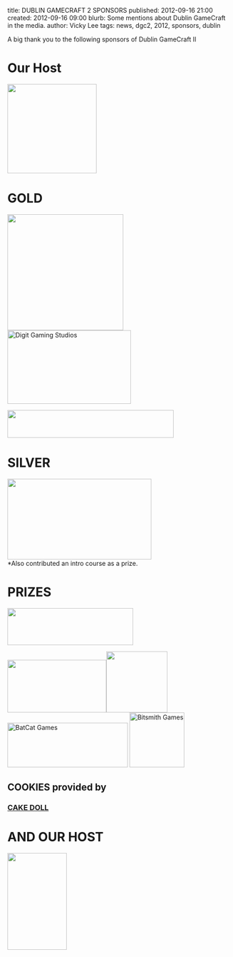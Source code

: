 title: DUBLIN GAMECRAFT 2 SPONSORS
published: 2012-09-16 21:00
created: 2012-09-16 09:00
blurb: Some mentions about Dublin GameCraft in the media.
author: Vicky Lee
tags: news, dgc2, 2012, sponsors, dublin

<p>A big thank you to the following sponsors of Dublin GameCraft II</p>

# Our Host
<a href="http://dit.ie"><img class="alignnone size-full wp-image-163" title="DIT" src="http://dublingamecraft.com/wp-content/uploads/2012/09/dit.jpg" alt="" width="200" height="200" /></a>

# GOLD
<a href="http://demonware.net"><img class="alignnone  wp-image-164" title="Demonware" src="http://dublingamecraft.com/wp-content/uploads/2012/09/Demonware_logo_150dpi.jpg" alt="" width="260" height="260" /></a><br />
<a href="http://digitgaming.com/"><img title="Digit Gaming Studios" src="http://dublingamecraft.com/wp-content/uploads/2012/09/digitsign.jpg" alt="Digit Gaming Studios" width="277" height="165" /></a>

<a href="http://www.microsoft.com/en-ie/default.aspx"><img class="alignnone  wp-image-178" title="Microsoft" src="http://dublingamecraft.com/wp-content/uploads/2012/09/microsoft-dgc.png" alt="" width="373" height="62" /></a>

# SILVER
<a href="http://www.pulsecollege.eu/"><img class="alignnone  wp-image-141" title="Pulse College" src="http://dublingamecraft.com/wp-content/uploads/2012/09/Pulse_Logo_High_Res.jpg" alt="" width="323" height="181" /></a><br />
*Also contributed an intro course as a prize.

# PRIZES
<a href="http://gamestop.ie"><img title="GameStop" src="http://dublingamecraft.com/wp-content/uploads/2012/09/gamestop.jpg" alt="" width="282" height="83" /></a>

<a href="http://nevermindgames.com/"><img class="alignnone  wp-image-181" title="Nevermind Games" src="http://dublingamecraft.com/wp-content/uploads/2012/09/nevermind_games_logo.jpg" alt="" width="222" height="118" /></a><a href="http://unity3d.com/"><img class="alignnone  wp-image-176" title="Unity3D" src="http://dublingamecraft.com/wp-content/uploads/2012/09/unity-logo-300x300.png" alt="" width="137" height="137" /></a><br />
<a title="BatCat Games" href="http://www.batcatgames.com" target="_blank"><img class=" wp-image-133" title="batcat-logo_small" src="http://dublingamecraft.com/wp-content/uploads/2012/09/batcat-logo_small-300x111.png" alt="BatCat Games" width="270" height="100" /></a>      <a href="http://www.bitsmithgames.com"><img title="Bitsmith Games" src="http://dublingamecraft.com/wp-content/uploads/2012/09/bitsmithgames-300x300.jpeg" alt="Bitsmith Games" width="123" height="123" /></a>

## COOKIES provided by 
### <a title="Cake Doll Facebook Page" href="https://www.facebook.com/cakedollpage">CAKE DOLL</a>

# AND OUR HOST
<a href="http://engineyard.com"><img class="alignnone  wp-image-153" title="Engine Yard Dublin" src="http://dublingamecraft.com/wp-content/uploads/2012/10/engine_yard_logo.jpg" alt="" width="133" height="217" /></a>
